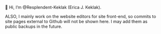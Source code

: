 👋 Hi, I’m @Resplendent-Keklak (Erica J. Keklak).

ALSO, I mainly work on the website editors for site front-end, so commits to site pages external to Github will not be shown here. I may add them as public backups in the future.
<!--
Resplendent-Keklak/Resplendent-Keklak is a ✨ special ✨ repository because its `README.md` (this file) appears on your GitHub profile.
You can click the Preview link to take a look at your changes.
-->
